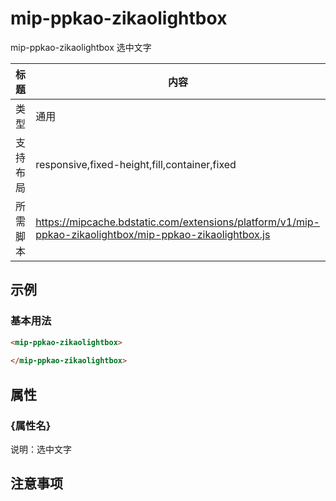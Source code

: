 # mip-ppkao-zikaolightbox

mip-ppkao-zikaolightbox 选中文字

标题|内容
----|----
类型|通用
支持布局|responsive,fixed-height,fill,container,fixed
所需脚本|https://mipcache.bdstatic.com/extensions/platform/v1/mip-ppkao-zikaolightbox/mip-ppkao-zikaolightbox.js

## 示例

### 基本用法
```html
<mip-ppkao-zikaolightbox>
    
</mip-ppkao-zikaolightbox>
```

## 属性

### {属性名}

说明：选中文字

## 注意事项


